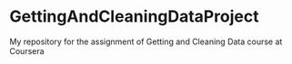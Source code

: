 # GettingAndCleaningDataProject
My repository for the assignment of Getting and Cleaning Data course at Coursera

